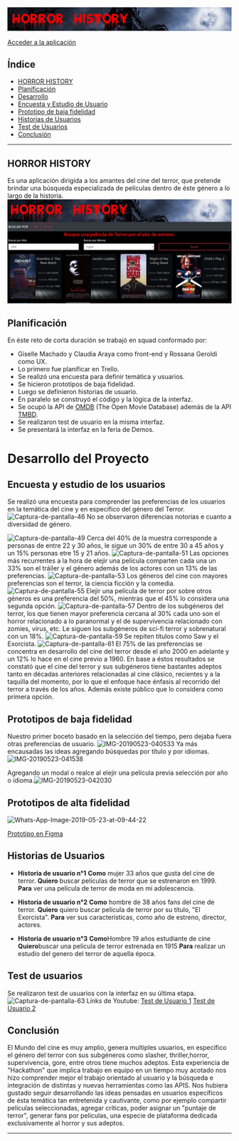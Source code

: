 <img src="./img/header.png" alt="Captura-de-pantalla-46" border="0">

[Acceder a la aplicación](https://gisellem22.github.io/SCL009-hackathon-peliculas/)

## Índice

 * [HORROR HISTORY](#HISTORIA-DEL-TERROR)
 * [Planificación](#Planificación)
 * [Desarrollo](#Desarrollo)
 * [Encuesta y Estudio de Usuario](#encuesta-y)
 * [Prototipo de baja fidelidad](#prototipo)
 * [Historias de Usuarios](#historias-usuario)
 * [Test de Usuarios](#Test-usuario)
 * [Conclusión](#Conclusión)

 ***

 ## HORROR HISTORY
 Es una aplicación dirigida a los amantes del cine del terror, que pretende brindar una búsqueda especializada de películas dentro de éste género a lo largo de la historia.
 ![home](img/home.jpg) 


 ## Planificación 
 En éste reto de corta duración se trabajó en squad conformado por:
 * Giselle Machado y Claudia Araya como front-end y Rossana Geroldi como UX.
 * Lo primero fue planificar en Trello.
 * Se realizó una encuesta para definir temática y usuarios.
 * Se hicieron prototipos de baja fidelidad.
 * Luego se definieron historias de usuario.
 * En paralelo se  construyó el código y la lógica de la interfaz.
 * Se ocupó la API de [OMDB](http://www.omdbapi.com/) (The Open Movie Database) además de la API [TMBD](https://www.themoviedb.org/).
 * Se realizaron test de usuario en la misma interfaz.
 * Se presentará la interfaz en la feria de Demos.

 # Desarrollo del Proyecto
 ## Encuesta y estudio de los usuarios

Se realizó una encuesta para comprender las preferencias de los usuarios en la temática del cine y en específico del género del Terror.
<img src="https://i.ibb.co/VHxbnzd/Captura-de-pantalla-46.png" alt="Captura-de-pantalla-46" border="0">
No se observaron diferencias notorias e cuanto a diversidad de género.

<img src="https://i.ibb.co/M1R6qKm/Captura-de-pantalla-49.png" alt="Captura-de-pantalla-49" border="0">
Cerca del 40% de la muestra corresponde a personas de entre 22 y 30 años, le sigue un 30% de entre 30 a 45 años y un 15% personas etre 15 y 21 años.

<img src="https://i.ibb.co/hZwRykc/Captura-de-pantalla-51.png" alt="Captura-de-pantalla-51" border="0">
Las opciones más recurrentes a la hora de elejir una película comparten cada una un 33% son el tráiler y el género además de los actores con un 13% de las preferencias.

<img src="https://i.ibb.co/5jHXM9C/Captura-de-pantalla-53.png" alt="Captura-de-pantalla-53" border="0">
Los géneros del cine con mayores preferencias son el terror, la ciencia ficción y la comedia.

<img src="https://i.ibb.co/XzXSGRt/Captura-de-pantalla-55.png" alt="Captura-de-pantalla-55" border="0">
Elejir una película de terror por sobre otros géneros es una preferencia del 50%, mientras que el 45% lo considera una segunda opción.

<img src="https://i.ibb.co/3SQJsMb/Captura-de-pantalla-57.png" alt="Captura-de-pantalla-57" border="0">
Dentro de los subgéneros del terror, los que tienen mayor preferencia cercana al 30% cada uno son el horror relacionado a lo paranormal y el de supervivencia relacionado con zomies, virus, etc. Le siguen los subgéneros de sci-fi terror y sobrenatural con un 18%.


<img src="https://i.ibb.co/pPFHB7z/Captura-de-pantalla-59.png" alt="Captura-de-pantalla-59" border="0">
Se repiten titulos como Saw y el Exorcista.

<img src="https://i.ibb.co/D78ccyp/Captura-de-pantalla-61.png" alt="Captura-de-pantalla-61" border="0">
El 75% de las preferencias se concentra en desarrollo del cine del terror desde el año 2000 en adelante y un 12% lo hace en el cine previo a 1960.
En base a éstos resultados se constató que el cine del terror y sus subgéneros tiene bastantes adeptos tanto en décadas anteriores relacionadas al cine clásico, recientes y a la taquilla del momento, por lo que el enfoque hace énfasis al recorrido del terror a través de los años. Además existe público que lo considera como primera opción.

## Prototipos de baja fidelidad
Nuestro primer boceto basado en la selección del tiempo, pero dejaba fuera otras preferencias de usuario.
<img src="https://i.ibb.co/QpJt2gG/IMG-20190523-040533.jpg" alt="IMG-20190523-040533" border="0">
Ya más encausadas las ideas agregando búsquedas por título y por idiomas.
<img src="https://i.ibb.co/1JwV9gL/IMG-20190523-041538.jpg" alt="IMG-20190523-041538" border="0">

Agregando un modal o realce al elejir una película previa selección por año o idioma.<img src="https://i.ibb.co/WW4tJGJ/IMG-20190523-042030.jpg" alt="IMG-20190523-042030" border="0">

## Prototipos de alta fidelidad
<img src="https://i.ibb.co/sCYZH7K/Whats-App-Image-2019-05-23-at-09-44-22.jpg" alt="Whats-App-Image-2019-05-23-at-09-44-22" border="0">

[Prototipo en Figma](https://www.figma.com/proto/RbnRndq7kTJJ3upzwXmAnPQq/Untitled?node-id=0%3A1&scaling=min-zoom&redirected=1)

## Historias de Usuarios
 *  **Historia de usuario n°1**
 **Como** mujer 33 años que gusta del cine de terror.
 **Quiero** buscar películas de terror que se estrenaron en 1999.
 **Para** ver una película de terror de moda en mi adolescencia.

* **Historia de usuario n°2**
 **Como** hombre de 38 años fans del cine de terror.
 **Quiero** quiero buscar pelicula de terror por su título, "El Exorcista".
 **Para** ver sus características, como año de estreno, director, actores.

 * **Historia de usuario n°3**
 **Como**Hombre 19 años estudiante de cine
 **Quiero**buscar una película de terror estrenada en 1915
 **Para** realizar un estudio del genero del terror de aquella época.

 ## Test de usuarios ##
 Se realizaron test de usuarios con la interfaz en su última etapa.
 <img src="https://i.ibb.co/44GCXHx/Captura-de-pantalla-63.png" alt="Captura-de-pantalla-63" border="0">
 Links de Youtube:
[Test de Usuario 1](https://youtu.be/E6Z9ih2sy2c)
[Test de Usuario 2](https://youtu.be/xoTwuWU2e4o) 

 ## Conclusión ##
 El Mundo del cine es muy amplio, genera multiples usuarios, en específico el género del terror con sus subgéneros como slasher, thriller,horror, supervivencia, gore, entre otros tiene muchos adeptos.
 Esta experiencia de "Hackathon" que implica trabajo en equipo en un tiempo muy acotado nos hizo comprender mejor el trabajo orientado al usuario y la búsqueda e integración de distintas y nuevas herramientas como las APIS.
 Nos hubiera gustado seguir desarrollando las ideas pensadas en usuarios específicos de ésta temática tan entretenida y cautivante, como por ejemplo compartir películas seleccionadas, agregar críticas, poder asignar un "puntaje de terror", generar fans por películas, una especie de plataforma dedicada exclusivamente al horror y sus adeptos. 
 ***




 




